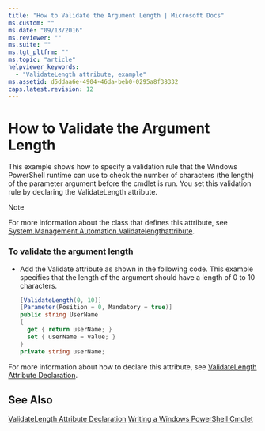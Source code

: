 ```yaml
---
title: "How to Validate the Argument Length | Microsoft Docs"
ms.custom: ""
ms.date: "09/13/2016"
ms.reviewer: ""
ms.suite: ""
ms.tgt_pltfrm: ""
ms.topic: "article"
helpviewer_keywords:
  - "ValidateLength attribute, example"
ms.assetid: d5ddaa6e-4904-46da-beb0-0295a8f38332
caps.latest.revision: 12
---
```

# How to Validate the Argument Length
This example shows how to specify a validation rule that the Windows PowerShell runtime can use to check the number of characters (the length) of the parameter argument before the cmdlet is run. You set this validation rule by declaring the ValidateLength attribute.

> [!NOTE]
>  For more information about the class that defines this attribute, see [System.Management.Automation.Validatelengthattribute](/dotnet/api/System.Management.Automation.ValidateLengthAttribute).

### To validate the argument length

-   Add the Validate attribute as shown in the following code. This example specifies that the length of the argument should have a length of 0 to 10 characters.

    ```csharp
    [ValidateLength(0, 10)]
    [Parameter(Position = 0, Mandatory = true)]
    public string UserName
    {
      get { return userName; }
      set { userName = value; }
    }
    private string userName;
    ```

 For more information about how to declare this attribute, see [ValidateLength Attribute Declaration](./validatelength-attribute-declaration.md).

## See Also
 [ValidateLength Attribute Declaration](./validatelength-attribute-declaration.md)
 [Writing a Windows PowerShell Cmdlet](./writing-a-windows-powershell-cmdlet.md)
